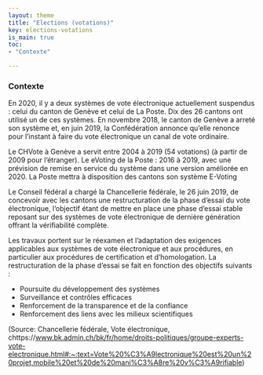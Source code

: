 ```yaml
---
layout: theme
title: "Elections (votations)"
key: elections-votations
is_main: true
toc:
- "Contexte"

---
```


### Contexte

En 2020, il y a deux systèmes de vote électronique actuellement suspendus : celui du canton de Genève et celui de La Poste. Dix des 26 cantons ont utilisé un de ces systèmes. En novembre 2018, le canton de Genève a arreté son système et, en juin 2019, la Confédération annonce qu’elle renonce pour l’instant à faire du vote électronique un canal de vote ordinaire.

Le CHVote à Genève a servit entre 2004 à 2019 (54 votations) (à partir de 2009 pour l’étranger).
Le eVoting de la Poste :  2016 à 2019, avec une prévision de remise en service du système dans une version améliorée en 2020. La Poste mettra à disposition des cantons son système E-Voting

Le Conseil fédéral a chargé la Chancellerie fédérale, le 26 juin 2019, de concevoir avec les cantons une restructuration de la phase d’essai du vote électronique, l’objectif étant de mettre en place une phase d’essai stable reposant sur des systèmes de vote électronique de dernière génération offrant la vérifiabilité complète.

Les travaux portent sur le réexamen et l’adaptation des exigences applicables aux systèmes de vote électronique et aux procédures, en particulier aux procédures de certification et d’homologation. La restructuration de la phase d’essai se fait en fonction des objectifs suivants :

- Poursuite du développement des systèmes
- Surveillance et contrôles efficaces
- Renforcement de la transparence et de la confiance
- Renforcement des liens avec les milieux scientifiques

(Source: Chancellerie fédérale, Vote électronique, chttps://www.bk.admin.ch/bk/fr/home/droits-politiques/groupe-experts-vote-electronique.html#:~:text=Vote%20%C3%A9lectronique%20est%20un%20projet,mobile%20et%20de%20mani%C3%A8re%20v%C3%A9rifiable)
